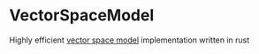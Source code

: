 # VectorSpaceModel
Highly efficient [vector space model](https://en.wikipedia.org/wiki/Vector_space_model) implementation written in rust
